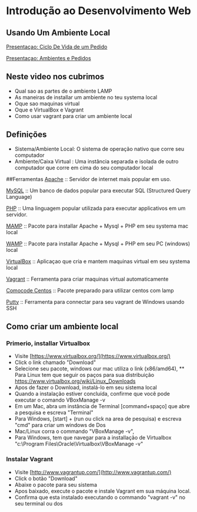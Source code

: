 
# Introdução ao Desenvolvimento Web
## Usando Um Ambiente Local

[Presentaçao: Ciclo De Vida de um Pedido](http://slides.com/comocode/lesson_1-ciclo_de_vida/)

[Presentaçao: Ambientes e Pedidos ](http://slides.com/comocode/lesson_1_introducao_a_web/)


## Neste video nos cubrimos

* Qual sao as partes de o ambiente LAMP
* As maneiras de installar um ambiente no teu systema local
* Oque sao maquinas virtual
* Oque e VirtualBox e Vagrant
* Como usar vagrant para criar um ambiente local

## Definições
* Sistema/Ambiente Local: O sistema de operação nativo que corre seu computador
* Ambiente/Caixa Virtual : Uma instância separada e isolada de outro computador que corre em cima do seu computador local

##Ferramentas
[Apache](http://www.apache.org) :: Servidor de internet mais popular em uso.

[MySQL](http://dev.mysql.com) :: Um banco de dados popular para executar SQL (Structured Query Language)

[PHP](http://php.net) :: Uma linguagem popular utilizada para executar applicativos em um servidor.

[MAMP](http://www.mamp.info/en/) :: Pacote para installar Apache + Mysql + PHP em seu systema mac local

[WAMP](http://www.wampserver.com/) :: Pacote para installar Apache + Mysql + PHP em seu PC (windows) local

[VirtualBox](http://virtualbox.org) :: Aplicaçao que cria e mantem maquinas virtual em seu systema local

[Vagrant](http://vagrantup.com) :: Ferramenta para criar maquinas virtual automaticamente

[Comocode Centos](http://www.github.com/comocode/centos) :: Pacote preparado para utilizar centos com lamp 

[Putty](http://www.chiark.greenend.org.uk/~sgtatham/putty/) :: Ferramenta para connectar para seu vagrant de Windows usando SSH


## Como criar um ambiente local

### Primerio, installar Virtualbox
* Visite [https://www.virtualbox.org/](https://www.virtualbox.org/)
* Click o link chamado "Download"
* Selecione seu pacote, windows our mac utiliza o link (x86/amd64), 
** Para Linux tem que seguir os paços para sua distribuição https://www.virtualbox.org/wiki/Linux_Downloads  
* Apos de fazer o Download, instalá-lo em seu sistema local
* Quando a instalação estiver concluída, confirme que você pode executar o comando VBoxManage -v
* Em um Mac, abra um instância de Terminal [command+spaço] que abre a pesquisa e escreva "Terminal" 
* Para Windows, [start] + (run ou click na area de pesquisa) e escreva "cmd" para criar um windows de Dos 
* Mac/Linux corra o commando "VBoxManage -v", 
* Para Windows, tem que navegar para a installação de Virtualbox "c:\Program Files\Oracle\Virtualbox\VBoxManage -v"

### Instalar Vagrant
* Visite [http://www.vagrantup.com/](http://www.vagrantup.com/)
* Click o botão "Download" 
* Abaixe o pacote para seu sistema 
* Apos baixado, execute o pacote e instale Vagrant em sua máquina local.
* Confirma que esta instalado executando o commando "vagrant -v" no seu terminal ou dos 









    
